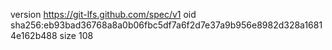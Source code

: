 version https://git-lfs.github.com/spec/v1
oid sha256:eb93bad36768a8a0b06fbc5df7a6f2d7e37a9b956e8982d328a16814e162b488
size 108
